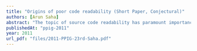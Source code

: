 ```yaml
---
title: "Origins of poor code readability (Short Paper, Conjectural)"
authors: [Arun Saha]
abstract: "The topic of source code readability has paramount importance in software engineering. Literature exists on how to write readable code; how to create analytical models and automatically predict readability; and how readability influences software cost and eventually the economy. In this article we follow a different path; we explore the question of why and how unreadable code gets written."
publishedAt: "ppig-2011"
year: 2011
url_pdf: "files/2011-PPIG-23rd-Saha.pdf"
---
```

